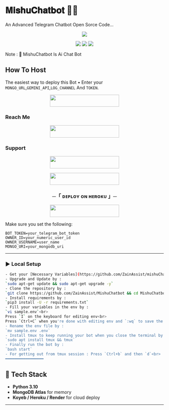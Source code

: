 # 𝐌𝐢𝐬𝐡𝐮𝐂𝐡𝐚𝐭𝐛𝐨𝐭 💃🏻

An Advanced Telegram Chatbot Open Sorce Code...

</h2>
<p align="center">
  <img src="https://graph.org/file/60c6c87be1f1fb3cf4b1b-2c65287a7744316907.jpg">
</p>

<p align="center">
  <img src="https://img.shields.io/badge/Python-3.10-blue?logo=python" />
  <img src="https://img.shields.io/badge/aiogram-Telegram%20Bot-blue?logo=telegram" />
  <img src="https://img.shields.io/badge/MongoDB-Database-green?logo=mongodb" />
</p>

Note : 📝 MishuChatbot Is Ai Chat Bot
## How To Host
The easiest way to deploy this Bot
• Enter your ```MONGO_URL```,```GEMINI_API```,```LOG_CHANNEL``` And ```TOKEN```.
<p align="center"><a href="https://heroku.com/deploy?template=https://github.com/ZainAssist/MishuChatbot"> <img src="https://img.shields.io/badge/Deploy%20To%20Heroku-black?style=for-the-badge&logo=heroku" width="220" height="38.45"/></a></p>
 
### Reach Me

<p align="center"><a href="https://t.me/MishuChatbot"> <img src="https://img.shields.io/badge/Telegram%20Bot-pink?style=for-the-badge" width="220" height="38.45"/></a></p>

### Support 

<p align="center"><a href="https://t.me/About_Zain"> <img src="https://img.shields.io/badge/About%20Zain%20Support-pink?style=for-the-badge" width="220" height="38.45"/></a></p>

<p align="center"><a href="https://t.me/About_Zain"> <img src="https://img.shields.io/badge/About%20Zain%20Channel-blue?style=for-the-badge" width="220" height="38.45"/></a></p>

<h3 align="center">
    ─「 ᴅᴇᴩʟᴏʏ ᴏɴ ʜᴇʀᴏᴋᴜ 」─
</h3>

<p align="center"><a href="https://dashboard.heroku.com/new?template=https://github.com/ZainAssist/MishuChatbot"> <img src="https://img.shields.io/badge/Deploy%20On%20Heroku-cyan?style=for-the-badge&logo=heroku" width="220" height="38.45"/></a></p>

Make sure you set the following:

```env
BOT_TOKEN=your_telegram_bot_token
OWNER_ID=your_numeric_user_id
OWNER_USERNAME=user_name
MONGO_URI=your_mongodb_uri
```

---

### ▶️ Local Setup

```bash
- Get your [Necessary Variables](https://github.com/ZainAssist/mishuChatbot/blob/main/sample.env)
- Upgrade and Update by :
`sudo apt-get update && sudo apt-get upgrade -y`
- Clone the repository by :
`git clone https://github.com/ZainAssist/MishuChatbot && cd MishuChatbot`
- Install requirements by :
`pip3 install -U -r requirements.txt`
- Fill your variables in the env by :
`vi sample.env`<br>
Press `I` on the keyboard for editing env<br>
Press `Ctrl+C` when you're done with editing env and `:wq` to save the env<br>
- Rename the env file by :
`mv sample.env .env`
- Install tmux to keep running your bot when you close the terminal by :
`sudo apt install tmux && tmux`
- Finally run the bot by :
`bash start`
- For getting out from tmux session : Press `Ctrl+b` and then `d`<br>
━━━━━━━━━━━━━━━━━
```

## 🧠 Tech Stack

- **Python 3.10**
- **MongoDB Atlas** for memory
- **Koyeb / Heroku / Render** for cloud deploy

---
